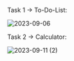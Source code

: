 Task 1 -> To-Do-List:

![2023-09-06](https://github.com/student-abhijnan/CODSOFT-SEPTEMBER/assets/143992189/5956e08f-b589-4ef3-a225-f341fe9c3548)

Task 2 -> Calculator:

![2023-09-11 (2)](https://github.com/student-abhijnan/CODSOFT-SEPTEMBER/assets/143992189/99b78575-c6ea-4456-a8ea-5f9052d07b06)
